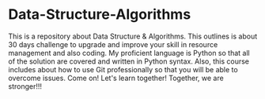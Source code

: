 # Data-Structure-Algorithms
This is a repository about Data Structure &amp; Algorithms. This outlines is about 30 days challenge to upgrade and improve your skill in resource management and also coding. My proficient language is Python so that all of the solution are covered and written in Python syntax. Also, this course includes about how to use Git professionally so that you will be able to overcome issues. Come on!  Let's learn together!
Together, we are stronger!!!
